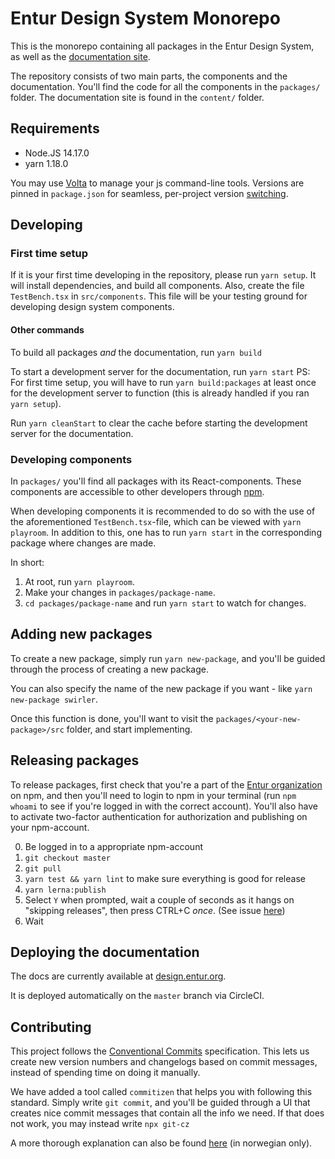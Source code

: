 # Entur Design System Monorepo

This is the monorepo containing all packages in the Entur Design System, as well as the [documentation site](design.entur.org).

The repository consists of two main parts, the components and the documentation.
You'll find the code for all the components in the `packages/` folder. The documentation site is found in the `content/` folder.

## Requirements

- Node.JS 14.17.0
- yarn 1.18.0

You may use [Volta](https://docs.volta.sh/guide/) to manage your js command-line tools. Versions are pinned in `package.json` for seamless, per-project version [switching](https://docs.volta.sh/guide/understanding#managing-your-project).

## Developing

### First time setup

If it is your first time developing in the repository, please run `yarn setup`. It will install dependencies, and build all components.
Also, create the file `TestBench.tsx` in `src/components`. This file will be your testing ground for developing design system components.

#### Other commands

To build all packages _and_ the documentation, run `yarn build`

To start a development server for the documentation, run `yarn start`
PS: For first time setup, you will have to run `yarn build:packages` at least once for the development server to function (this is already handled if you ran `yarn setup`).

Run `yarn cleanStart` to clear the cache before starting the development server for the documentation.

### Developing components

In `packages/` you'll find all packages with its React-components. These components are accessible to other developers through [npm](https://www.npmjs.com/org/entur).

When developing components it is recommended to do so with the use of the aforementioned `TestBench.tsx`-file, which can be viewed with `yarn playroom`.
In addition to this, one has to run `yarn start` in the corresponding package where changes are made.

In short:

1. At root, run `yarn playroom`.
2. Make your changes in `packages/package-name`.
3. `cd packages/package-name` and run `yarn start` to watch for changes.

## Adding new packages

To create a new package, simply run `yarn new-package`, and you'll be guided through the process of creating a new package.

You can also specify the name of the new package if you want - like `yarn new-package swirler`.

Once this function is done, you'll want to visit the `packages/<your-new-package>/src` folder, and start implementing.

## Releasing packages

To release packages, first check that you're a part of the [Entur organization](https://www.npmjs.com/org/entur) on npm, and then you'll need to login to npm in your terminal (run `npm whoami` to see if you're logged in with the correct account).
You'll also have to activate two-factor authentication for authorization and publishing on your npm-account.

0. Be logged in to a appropriate npm-account
1. `git checkout master`
2. `git pull`
3. `yarn test && yarn lint` to make sure everything is good for release
4. `yarn lerna:publish`
5. Select `Y` when prompted, wait a couple of seconds as it hangs on "skipping releases", then press CTRL+C _once_. (See issue [here](https://github.com/lerna/lerna/issues/2664))
6. Wait

## Deploying the documentation

The docs are currently available at [design.entur.org](https://design.entur.org).

It is deployed automatically on the `master` branch via CircleCI.

## Contributing

This project follows the [Conventional Commits](https://www.conventionalcommits.org/en/v1.0.0-beta.4/) specification. This lets us create new version numbers and changelogs based on commit messages, instead of spending time on doing it manually.

We have added a tool called `commitizen` that helps you with following this standard. Simply write `git commit`, and you'll be guided through a UI that creates nice commit messages that contain all the info we need. If that does not work, you may instead write `npx git-cz`

A more thorough explanation can also be found [here](https://design.entur.org/kom-i-gang/for-utviklere/bidra) (in norwegian only).
